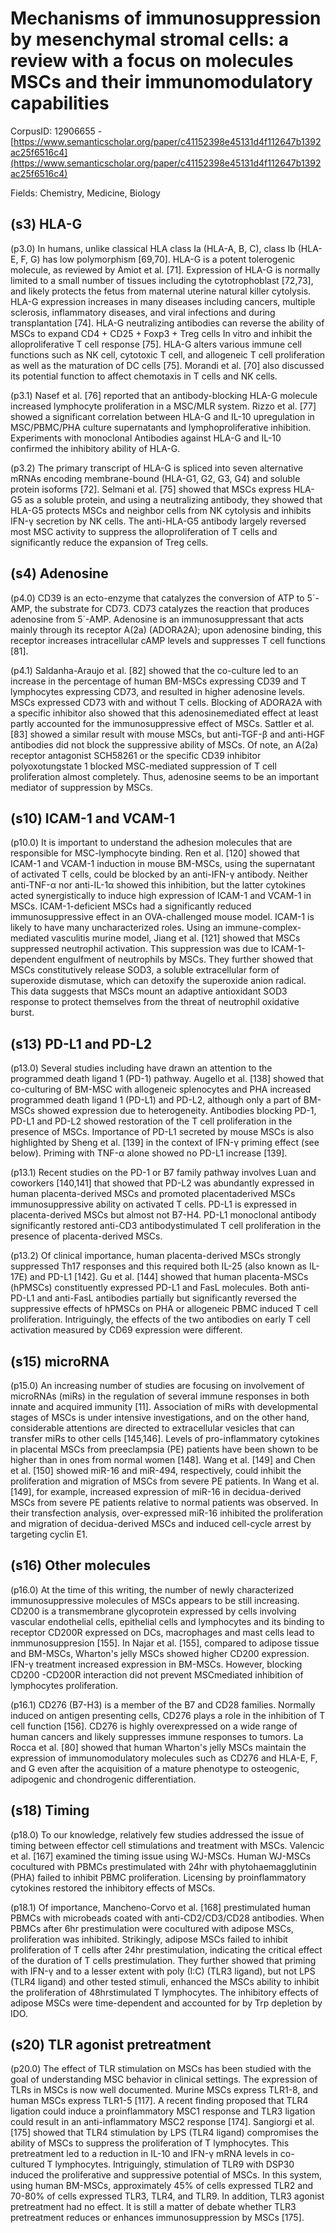 # Mechanisms of immunosuppression by mesenchymal stromal cells: a review with a focus on molecules MSCs and their immunomodulatory capabilities

CorpusID: 12906655 - [https://www.semanticscholar.org/paper/c41152398e45131d4f112647b1392ac25f6516c4](https://www.semanticscholar.org/paper/c41152398e45131d4f112647b1392ac25f6516c4)

Fields: Chemistry, Medicine, Biology

## (s3) HLA-G
(p3.0) In humans, unlike classical HLA class Ia (HLA-A, B, C), class Ib (HLA-E, F, G) has low polymorphism [69,70]. HLA-G is a potent tolerogenic molecule, as reviewed by Amiot et al. [71]. Expression of HLA-G is normally limited to a small number of tissues including the cytotrophoblast [72,73], and likely protects the fetus from maternal uterine natural killer cytolysis. HLA-G expression increases in many diseases including cancers, multiple sclerosis, inflammatory diseases, and viral infections and during transplantation [74]. HLA-G neutralizing antibodies can reverse the ability of MSCs to expand CD4 + CD25 + Foxp3 + Treg cells In vitro and inhibit the alloproliferative T cell response [75]. HLA-G alters various immune cell functions such as NK cell, cytotoxic T cell, and allogeneic T cell proliferation as well as the maturation of DC cells [75]. Morandi et al. [70] also discussed its potential function to affect chemotaxis in T cells and NK cells.

(p3.1) Nasef et al. [76] reported that an antibody-blocking HLA-G molecule increased lymphocyte proliferation in a MSC/MLR system. Rizzo et al. [77] showed a significant correlation between HLA-G and IL-10 upregulation in MSC/PBMC/PHA culture supernatants and lymphoproliferative inhibition. Experiments with monoclonal Antibodies against HLA-G and IL-10 confirmed the inhibitory ability of HLA-G.

(p3.2) The primary transcript of HLA-G is spliced into seven alternative mRNAs encoding membrane-bound (HLA-G1, G2, G3, G4) and soluble protein isoforms [72]. Selmani et al. [75] showed that MSCs express HLA-G5 as a soluble protein, and using a neutralizing antibody, they showed that HLA-G5 protects MSCs and neighbor cells from NK cytolysis and inhibits IFN-γ secretion by NK cells. The anti-HLA-G5 antibody largely reversed most MSC activity to suppress the alloproliferation of T cells and significantly reduce the expansion of Treg cells.
## (s4) Adenosine
(p4.0) CD39 is an ecto-enzyme that catalyzes the conversion of ATP to 5´-AMP, the substrate for CD73. CD73 catalyzes the reaction that produces adenosine from 5´-AMP. Adenosine is an immunosuppressant that acts mainly through its receptor A(2a) (ADORA2A); upon adenosine binding, this receptor increases intracellular cAMP levels and suppresses T cell functions [81].

(p4.1) Saldanha-Araujo et al. [82] showed that the co-culture led to an increase in the percentage of human BM-MSCs expressing CD39 and T lymphocytes expressing CD73, and resulted in higher adenosine levels. MSCs expressed CD73 with and without T cells. Blocking of ADORA2A with a specific inhibitor also showed that this adenosinemediated effect at least partly accounted for the immunosuppressive effect of MSCs. Sattler et al. [83] showed a similar result with mouse MSCs, but anti-TGF-β and anti-HGF antibodies did not block the suppressive ability of MSCs. Of note, an A(2a) receptor antagonist SCH58261 or the specific CD39 inhibitor polyoxotungstate 1 blocked MSC-mediated suppression of T cell proliferation almost completely. Thus, adenosine seems to be an important mediator of suppression by MSCs.
## (s10) ICAM-1 and VCAM-1
(p10.0) It is important to understand the adhesion molecules that are responsible for MSC-lymphocyte binding. Ren et al. [120] showed that ICAM-1 and VCAM-1 induction in mouse BM-MSCs, using the supernatant of activated T cells, could be blocked by an anti-IFN-γ antibody. Neither anti-TNF-α nor anti-IL-1α showed this inhibition, but the latter cytokines acted synergistically to induce high expression of ICAM-1 and VCAM-1 in MSCs. ICAM-1-deficient MSCs had a significantly reduced immunosuppressive effect in an OVA-challenged mouse model. ICAM-1 is likely to have many uncharacterized roles. Using an immune-complex-mediated vasculitis murine model, Jiang et al. [121] showed that MSCs suppressed neutrophil activation. This suppression was due to ICAM-1-dependent engulfment of neutrophils by MSCs. They further showed that MSCs constitutively release SOD3, a soluble extracellular form of superoxide dismutase, which can detoxify the superoxide anion radical. This data suggests that MSCs mount an adaptive antioxidant SOD3 response to protect themselves from the threat of neutrophil oxidative burst.
## (s13) PD-L1 and PD-L2
(p13.0) Several studies including have drawn an attention to the programmed death ligand 1 (PD-1) pathway. Augello et al. [138] showed that co-culturing of BM-MSC with allogeneic splenocytes and PHA increased programmed death ligand 1 (PD-L1) and PD-L2, although only a part of BM-MSCs showed expression due to heterogeneity. Antibodies blocking PD-1, PD-L1 and PD-L2 showed restoration of the T cell proliferation in the presence of MSCs. Importance of PD-L1 secreted by mouse MSCs is also highlighted by Sheng et al. [139] in the context of IFN-γ priming effect (see below). Priming with TNF-α alone showed no PD-L1 increase [139].

(p13.1) Recent studies on the PD-1 or B7 family pathway involves Luan and coworkers [140,141] that showed that PD-L2 was abundantly expressed in human placenta-derived MSCs and promoted placentaderived MSCs immunosuppressive ability on activated T cells. PD-L1 is expressed in placenta-derived MSCs but almost not B7-H4. PD-L1 monoclonal antibody significantly restored anti-CD3 antibodystimulated T cell proliferation in the presence of placenta-derived MSCs.

(p13.2) Of clinical importance, human placenta-derived MSCs strongly suppressed Th17 responses and this required both IL-25 (also known as IL-17E) and PD-L1 [142]. Gu et al. [144] showed that human placenta-MSCs (hPMSCs) constituently expressed PD-L1 and FasL molecules. Both anti-PD-L1 and anti-FasL antibodies partially but significantly reversed the suppressive effects of hPMSCs on PHA or allogeneic PBMC induced T cell proliferation. Intriguingly, the effects of the two antibodies on early T cell activation measured by CD69 expression were different.
## (s15) microRNA
(p15.0) An increasing number of studies are focusing on involvement of microRNAs (miRs) in the regulation of several immune responses in both innate and acquired immunity [11]. Association of miRs with developmental stages of MSCs is under intensive investigations, and on the other hand, considerable attentions are directed to extracellular vesicles that can transfer miRs to other cells [145,146]. Levels of pro-inflammatory cytokines in placental MSCs from preeclampsia (PE) patients have been shown to be higher than in ones from normal women [148]. Wang et al. [149] and Chen et al. [150] showed miR-16 and miR-494, respectively, could inhibit the proliferation and migration of MSCs from severe PE patients. In Wang et al. [149], for example, increased expression of miR-16 in decidua-derived MSCs from severe PE patients relative to normal patients was observed. In their transfection analysis, over-expressed miR-16 inhibited the proliferation and migration of decidua-derived MSCs and induced cell-cycle arrest by targeting cyclin E1.
## (s16) Other molecules
(p16.0) At the time of this writing, the number of newly characterized immunosuppressive molecules of MSCs appears to be still increasing. CD200 is a transmembrane glycoprotein expressed by cells involving vascular endothelial cells, epithelial cells and lymphocytes and its binding to receptor CD200R expressed on DCs, macrophages and mast cells lead to inmmunosuppresion [155]. In Najar et al. [155], compared to adipose tissue and BM-MSCs, Wharton's jelly MSCs showed higher CD200 expression. IFN-γ treatment increased expression in BM-MSCs. However, blocking CD200 -CD200R interaction did not prevent MSCmediated inhibition of lymphocytes proliferation.

(p16.1) CD276 (B7-H3) is a member of the B7 and CD28 families. Normally induced on antigen presenting cells, CD276 plays a role in the inhibition of T cell function [156]. CD276 is highly overexpressed on a wide range of human cancers and likely suppresses immune responses to tumors. La Rocca et al. [80] showed that human Wharton's jelly MSCs maintain the expression of immunomodulatory molecules such as CD276 and HLA-E, F, and G even after the acquisition of a mature phenotype to osteogenic, adipogenic and chondrogenic differentiation.
## (s18) Timing
(p18.0) To our knowledge, relatively few studies addressed the issue of timing between effector cell stimulations and treatment with MSCs. Valencic et al. [167] examined the timing issue using WJ-MSCs. Human WJ-MSCs cocultured with PBMCs prestimulated with 24hr with phytohaemagglutinin (PHA) failed to inhibit PBMC proliferation. Licensing by proinflammatory cytokines restored the inhibitory effects of MSCs.

(p18.1) Of importance, Mancheno-Corvo et al. [168] prestimulated human PBMCs with microbeads coated with anti-CD2/CD3/CD28 antibodies. When PBMCs after 6hr prestimulation were cocultured with adipose MSCs, proliferation was inhibited. Strikingly, adipose MSCs failed to inhibit proliferation of T cells after 24hr prestimulation, indicating the critical effect of the duration of T cells prestimulation. They further showed that priming with IFN-γ and to a lesser extent with poly (I:C) (TLR3 ligand), but not LPS (TLR4 ligand) and other tested stimuli, enhanced the MSCs ability to inhibit the proliferation of 48hrstimulated T lymphocytes. The inhibitory effects of adipose MSCs were time-dependent and accounted for by Trp depletion by IDO.
## (s20) TLR agonist pretreatment
(p20.0) The effect of TLR stimulation on MSCs has been studied with the goal of understanding MSC behavior in clinical settings. The expression of TLRs in MSCs is now well documented. Murine MSCs express TLR1-8, and human MSCs express TLR1-5 [117]. A recent finding proposed that TLR4 ligation could induce a proinflammatory MSC1 response and TLR3 ligation could result in an anti-inflammatory MSC2 response [174]. Sangiorgi et al. [175] showed that TLR4 stimulation by LPS (TLR4 ligand) compromises the ability of MSCs to suppress the proliferation of T lymphocytes. This pretreatment led to a reduction in IL-10 and IFN-γ mRNA levels in co-cultured T lymphocytes. Intriguingly, stimulation of TLR9 with DSP30 induced the proliferative and suppressive potential of MSCs. In this system, using human BM-MSCs, approximately 45% of cells expressed TLR2 and 70-80% of cells expressed TLR3, TLR4, and TLR9. In addition, TLR3 agonist pretreatment had no effect. It is still a matter of debate whether TLR3 pretreatment reduces or enhances immunosuppression by MSCs [175].
